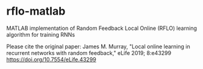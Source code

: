 # rflo-matlab
MATLAB implementation of Random Feedback Local Online (RFLO) learning algorithm for training RNNs

Please cite the original paper:
James M. Murray, "Local online learning in recurrent networks with random feedback," eLife 2019; 8:e43299 https://doi.org/10.7554/eLife.43299
